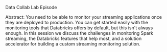 Data Collab Lab Episode

Abstract: You need to be able to monitor your streaming applications once they are deployed to production. You can get started easily with the monitoring tools that Databricks offers by default, but this isn't always enough. In this session we discuss the challenges in monitoring Spark streaming, the Databricks features that help most, and a solution accelerator for building a custom streaming monitoring solution.
